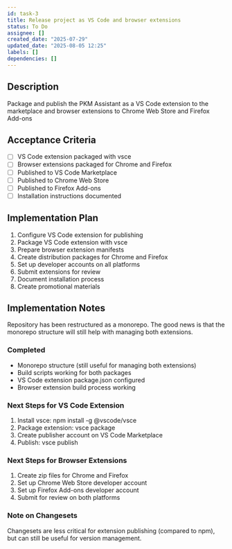 ```yaml
---
id: task-3
title: Release project as VS Code and browser extensions
status: To Do
assignee: []
created_date: "2025-07-29"
updated_date: "2025-08-05 12:25"
labels: []
dependencies: []
---
```


## Description

Package and publish the PKM Assistant as a VS Code extension to the marketplace and browser extensions to Chrome Web Store and Firefox Add-ons

## Acceptance Criteria

- [ ] VS Code extension packaged with vsce
- [ ] Browser extensions packaged for Chrome and Firefox
- [ ] Published to VS Code Marketplace
- [ ] Published to Chrome Web Store
- [ ] Published to Firefox Add-ons
- [ ] Installation instructions documented

## Implementation Plan

1. Configure VS Code extension for publishing
2. Package VS Code extension with vsce
3. Prepare browser extension manifests
4. Create distribution packages for Chrome and Firefox
5. Set up developer accounts on all platforms
6. Submit extensions for review
7. Document installation process
8. Create promotional materials

## Implementation Notes

Repository has been restructured as a monorepo. The good news is that the monorepo structure will still help with managing both extensions.

### Completed

- Monorepo structure (still useful for managing both extensions)
- Build scripts working for both packages
- VS Code extension package.json configured
- Browser extension build process working

### Next Steps for VS Code Extension

1. Install vsce: npm install -g @vscode/vsce
2. Package extension: vsce package
3. Create publisher account on VS Code Marketplace
4. Publish: vsce publish

### Next Steps for Browser Extensions

1. Create zip files for Chrome and Firefox
2. Set up Chrome Web Store developer account
3. Set up Firefox Add-ons developer account
4. Submit for review on both platforms

### Note on Changesets

Changesets are less critical for extension publishing (compared to npm), but can still be useful for version management.
